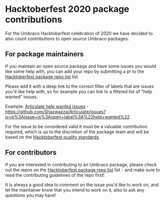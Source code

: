 # Hacktoberfest 2020 package contributions

For the Umbraco Hacktoberfest celebration of 2020 we have decided to also count contributions to open source Umbraco packages.

## For package maintainers

If you maintain an open source package and have some issues you would like some help with, you can add your repo by submitting a pr to the [Hacktoberfest package repo list](hacktoberfest-package-repos.md) list. 

Please add it with a deep link to the correct filter of labels that are issues you'd like help with, so for example you can link to a filtered list of "help wanted" issues.

Example: [Articulate help wanted issues](https://github.com/Shazwazza/Articulate/issues?q=is%3Aissue+is%3Aopen+label%3A%22help+wanted%22) - https://github.com/Shazwazza/Articulate/issues?q=is%3Aissue+is%3Aopen+label%3A%22help+wanted%22

For the issue to be considered valid it must be a valuable contribution required, which is up to the discretion of the package team and will be based on the [Hacktoberfest quality standards](https://hacktoberfest.digitalocean.com/details/#quality).

## For contributors

If you are interested in contributing to an Umbraco package, please check out the repos on the [Hacktoberfest package repo list](hacktoberfest-package-repos.md) list - and make sure to read the contributing guidelines of the repo first!

It is always a good idea to comment on the issue you'd like to work on, and let the maintainer know that you intend to work on it, also to ask any questions you may have!

